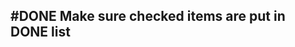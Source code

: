 ## #DONE Make sure checked items are put in DONE list
<!--  +task -->
<!-- created:2023-09-11T20:12:52.595Z task-id:CJELd group:"Ungrouped Tasks" story-id:Start-task order:60 -->
